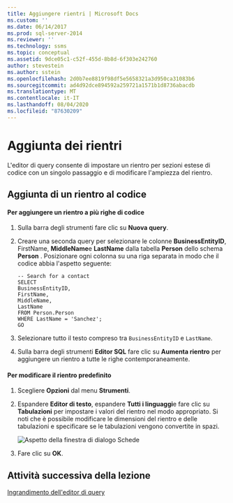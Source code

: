 ```yaml
---
title: Aggiungere rientri | Microsoft Docs
ms.custom: ''
ms.date: 06/14/2017
ms.prod: sql-server-2014
ms.reviewer: ''
ms.technology: ssms
ms.topic: conceptual
ms.assetid: 9dce05c1-c52f-455d-8b8d-6f303e242760
author: stevestein
ms.author: sstein
ms.openlocfilehash: 2d0b7ee8819f98df5e5658321a3d950ca31083b6
ms.sourcegitcommit: ad4d92dce894592a259721a1571b1d8736abacdb
ms.translationtype: MT
ms.contentlocale: it-IT
ms.lasthandoff: 08/04/2020
ms.locfileid: "87630209"
---
```

# <a name="adding-indentation"></a>Aggiunta dei rientri
  L'editor di query consente di impostare un rientro per sezioni estese di codice con un singolo passaggio e di modificare l'ampiezza del rientro.  
  
## <a name="indenting-code"></a>Aggiunta di un rientro al codice  
  
#### <a name="to-indent-multiple-lines-of-code"></a>Per aggiungere un rientro a più righe di codice  
  
1.  Sulla barra degli strumenti fare clic su **Nuova query**.  
  
2.  Creare una seconda query per selezionare le colonne **BusinessEntityID**, FirstName, **MiddleName**e **LastName** dalla tabella **Person** dello schema **Person** . Posizionare ogni colonna su una riga separata in modo che il codice abbia l'aspetto seguente:  
  
    ```  
    -- Search for a contact  
    SELECT   
    BusinessEntityID,  
    FirstName,   
    MiddleName,   
    LastName  
    FROM Person.Person  
    WHERE LastName = 'Sanchez';  
    GO  
    ```  
  
3.  Selezionare tutto il testo compreso tra `BusinessEntityID` e `LastName`.  
  
4.  Sulla barra degli strumenti **Editor SQL** fare clic su **Aumenta rientro** per aggiungere un rientro a tutte le righe contemporaneamente.  
  
#### <a name="to-change-the-default-indentation"></a>Per modificare il rientro predefinito  
  
1.  Scegliere **Opzioni** dal menu **Strumenti**.  
  
2.  Espandere **Editor di testo**, espandere **Tutti i linguaggi**e fare clic su **Tabulazioni** per impostare i valori del rientro nel modo appropriato. Si noti che è possibile modificare le dimensioni del rientro e delle tabulazioni e specificare se le tabulazioni vengono convertite in spazi.  
  
     ![Aspetto della finestra di dialogo Schede](media/tabsdialog.gif "Aspetto della finestra di dialogo Schede")  
  
3.  Fare clic su **OK**.  
  
## <a name="next-task-in-lesson"></a>Attività successiva della lezione  
 [Ingrandimento dell'editor di query](lesson-2-3-maximizing-query-editor.md)  
  
  

